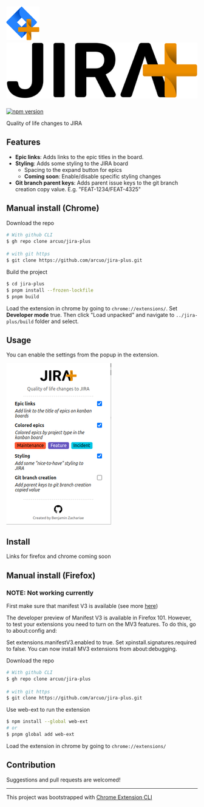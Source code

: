 # <img src="public/icons/icon_vector.svg" height="89">&nbsp; &nbsp; &nbsp;<img src="public/title_icon.svg">

[![npm version](https://badge.fury.io/js/get-version.svg)](http://badge.fury.io/js/get-version)

Quality of life changes to JIRA

## Features

- **Epic links**: Adds links to the epic titles in the board.
- **Styling**: Adds some styling to the JIRA board
  - Spacing to the expand button for epics
  - **Coming soon**: Enable/disable specific styling changes
- **Git branch parent keys**: Adds parent issue keys to the git branch creation copy value. E.g. "FEAT-1234/FEAT-4325"

## Manual install (Chrome)

Download the repo

```sh
# With github CLI
$ gh repo clone arcuo/jira-plus

# with git https
$ git clone https://github.com/arcuo/jira-plus.git
```

Build the project

```sh
$ cd jira-plus
$ pnpm install --frozen-lockfile
$ pnpm build
```

Load the extension in chrome by going to `chrome://extensions/`. Set **Developer mode** true. Then click "Load unpacked" and navigate to `../jira-plus/build` folder and select.

## Usage

You can enable the settings from the popup in the extension.

<img src="./popup.png">

## Install

Links for firefox and chrome coming soon

## Manual install (Firefox)

### **NOTE: Not working currently**

First make sure that manifest V3 is available (see more [here](https://extensionworkshop.com/documentation/develop/manifest-v3-migration-guide/))

The developer preview of Manifest V3 is available in Firefox 101. However, to test your extensions you need to turn on the MV3 features. To do this, go to about:config and:

Set extensions.manifestV3.enabled to true.
Set xpinstall.signatures.required to false.
You can now install MV3 extensions from about:debugging.

Download the repo

```sh
# With github CLI
$ gh repo clone arcuo/jira-plus

# with git https
$ git clone https://github.com/arcuo/jira-plus.git
```

Use web-ext to run the extension

```sh
$ npm install --global web-ext
# or
$ pnpm global add web-ext

```

Load the extension in chrome by going to `chrome://extensions/`

## Contribution

Suggestions and pull requests are welcomed!

---

This project was bootstrapped with [Chrome Extension CLI](https://github.com/dutiyesh/chrome-extension-cli)
